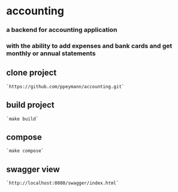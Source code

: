# accounting

### a backend for accounting application

### with the ability to add expenses and bank cards and get monthly or annual statements

## clone project

    `https://github.com/ppeymann/accounting.git`

## build project

    `make build`

## compose

    `make compose`

## swagger view

    `http://localhost:8080/swagger/index.html`
